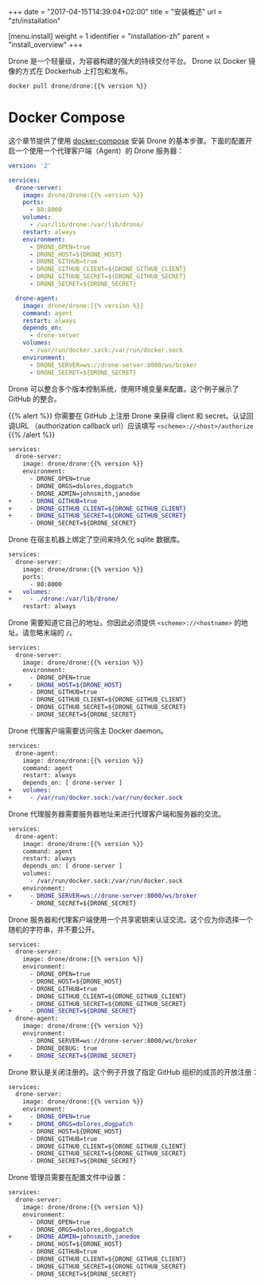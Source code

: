 +++
date = "2017-04-15T14:39:04+02:00"
title = "安装概述"
url = "zh/installation"

[menu.install]
  weight = 1
  identifier = "installation-zh"
  parent = "install_overview"
+++

<!--Drone is a lightweight, powerful continuous delivery platform built for containers. Drone is packaged and distributed as a Docker image and can be downloaded from Dockerhub.-->

Drone 是一个轻量级，为容器构建的强大的持续交付平台。 Drone 以 Docker 镜像的方式在 Dockerhub 上打包和发布。

```text
docker pull drone/drone:{{% version %}}
```

<!--# Docker Compose-->

# Docker Compose

<!--This section provides basic instructions for installing Drone using [docker-compose](https://docs.docker.com/compose/). The below configuration can be used to start the Drone server with a single agent.-->

这个章节提供了使用 [docker-compose](https://docs.docker.com/compose/) 安装 Drone 的基本步骤。下面的配置开启一个使用一个代理客户端（Agent）的 Drone 服务器：

```yaml
version: '2'

services:
  drone-server:
    image: drone/drone:{{% version %}}
    ports:
      - 80:8000
    volumes:
      - /var/lib/drone:/var/lib/drone/
    restart: always
    environment:
      - DRONE_OPEN=true
      - DRONE_HOST=${DRONE_HOST}
      - DRONE_GITHUB=true
      - DRONE_GITHUB_CLIENT=${DRONE_GITHUB_CLIENT}
      - DRONE_GITHUB_SECRET=${DRONE_GITHUB_SECRET}
      - DRONE_SECRET=${DRONE_SECRET}

  drone-agent:
    image: drone/drone:{{% version %}}
    command: agent
    restart: always
    depends_on:
      - drone-server
    volumes:
      - /var/run/docker.sock:/var/run/docker.sock
    environment:
      - DRONE_SERVER=ws://drone-server:8000/ws/broker
      - DRONE_SECRET=${DRONE_SECRET}
```

<!--Drone integrates with multiple version control providers, configured using environment variables. This example demonstrates basic GitHub integration.-->

Drone 可以整合多个版本控制系统，使用环境变量来配置。这个例子展示了 GitHub 的整合。

<!--You must register Drone with GitHub to obtain the client and secret. The authorization callback url must match `<scheme>://<host>/authorize`-->

{{% alert %}}
你需要在 GitHub 上注册 Drone 来获得 client 和 secret。认证回调URL （authorization callback url）应该填写 `<scheme>://<host>/authorize`
{{% /alert %}}

```diff
services:
  drone-server:
    image: drone/drone:{{% version %}}
    environment:
      - DRONE_OPEN=true
      - DRONE_ORGS=dolores,dogpatch
      - DRONE_ADMIN=johnsmith,janedoe
+     - DRONE_GITHUB=true
+     - DRONE_GITHUB_CLIENT=${DRONE_GITHUB_CLIENT}
+     - DRONE_GITHUB_SECRET=${DRONE_GITHUB_SECRET}
      - DRONE_SECRET=${DRONE_SECRET}
```

<!--Drone mounts a volume on the host machine to persist the sqlite database.-->

Drone 在宿主机器上绑定了空间来持久化 sqlite 数据库。

```diff
services:
  drone-server:
    image: drone/drone:{{% version %}}
    ports:
      - 80:8000
+   volumes:
+     - ./drone:/var/lib/drone/
    restart: always
```

<!--Drone needs to know its own address. You must therefore provide the address in `<scheme>://<hostname>` format. Please omit trailing slashes.-->

Drone 需要知道它自己的地址。你因此必须提供 `<scheme>://<hostname>` 的地址。请忽略末端的 `/`。

```diff
services:
  drone-server:
    image: drone/drone:{{% version %}}
    environment:
      - DRONE_OPEN=true
+     - DRONE_HOST=${DRONE_HOST}
      - DRONE_GITHUB=true
      - DRONE_GITHUB_CLIENT=${DRONE_GITHUB_CLIENT}
      - DRONE_GITHUB_SECRET=${DRONE_GITHUB_SECRET}
      - DRONE_SECRET=${DRONE_SECRET}
```

<!--Drone agents require access to the host machine Docker daemon.-->

Drone 代理客户端需要访问宿主 Docker daemon。

```diff
services:
  drone-agent:
    image: drone/drone:{{% version %}}
    command: agent
    restart: always
    depends_on: [ drone-server ]
+   volumes:
+     - /var/run/docker.sock:/var/run/docker.sock
```

<!--Drone agents require the server address for agent-to-server communication.-->

Drone 代理服务器需要服务器地址来进行代理客户端和服务器的交流。

```diff
services:
  drone-agent:
    image: drone/drone:{{% version %}}
    command: agent
    restart: always
    depends_on: [ drone-server ]
    volumes:
      - /var/run/docker.sock:/var/run/docker.sock
    environment:
+     - DRONE_SERVER=ws://drone-server:8000/ws/broker
      - DRONE_SECRET=${DRONE_SECRET}
```

<!--Drone server and agents use a shared secret to authenticate communication. This should be a random string of your choosing and should be kept private.-->

Drone 服务器和代理客户端使用一个共享密钥来认证交流。这个应为你选择一个随机的字符串，并不要公开。

```diff
services:
  drone-server:
    image: drone/drone:{{% version %}}
    environment:
      - DRONE_OPEN=true
      - DRONE_HOST=${DRONE_HOST}
      - DRONE_GITHUB=true
      - DRONE_GITHUB_CLIENT=${DRONE_GITHUB_CLIENT}
      - DRONE_GITHUB_SECRET=${DRONE_GITHUB_SECRET}
+     - DRONE_SECRET=${DRONE_SECRET}
  drone-agent:
    image: drone/drone:{{% version %}}
    environment:
      - DRONE_SERVER=ws://drone-server:8000/ws/broker
      - DRONE_DEBUG: true
+     - DRONE_SECRET=${DRONE_SECRET}
```

<!--Drone registration is closed by default. This example enables open registration for users that are members of approved GitHub organizations.-->

Drone 默认是关闭注册的。这个例子开放了指定 GitHub 组织的成员的开放注册：

```diff
services:
  drone-server:
    image: drone/drone:{{% version %}}
    environment:
+     - DRONE_OPEN=true
+     - DRONE_ORGS=dolores,dogpatch
      - DRONE_HOST=${DRONE_HOST}
      - DRONE_GITHUB=true
      - DRONE_GITHUB_CLIENT=${DRONE_GITHUB_CLIENT}
      - DRONE_GITHUB_SECRET=${DRONE_GITHUB_SECRET}
      - DRONE_SECRET=${DRONE_SECRET}
```

<!--Drone administrators should also be enumerated in your configuration.-->

Drone 管理员需要在配置文件中设置：

```diff
services:
  drone-server:
    image: drone/drone:{{% version %}}
    environment:
      - DRONE_OPEN=true
      - DRONE_ORGS=dolores,dogpatch
+     - DRONE_ADMIN=johnsmith,janedoe
      - DRONE_HOST=${DRONE_HOST}
      - DRONE_GITHUB=true
      - DRONE_GITHUB_CLIENT=${DRONE_GITHUB_CLIENT}
      - DRONE_GITHUB_SECRET=${DRONE_GITHUB_SECRET}
      - DRONE_SECRET=${DRONE_SECRET}
```
